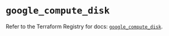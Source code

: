 # `google_compute_disk`

Refer to the Terraform Registry for docs: [`google_compute_disk`](https://registry.terraform.io/providers/hashicorp/google/6.49.3/docs/resources/compute_disk).
